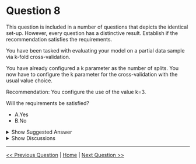 # Question 8

This question is included in a number of questions that depicts the identical set-up. However, every question has a distinctive result. Establish if the recommendation satisfies the requirements.

You have been tasked with evaluating your model on a partial data sample via k-fold cross-validation.

You have already configured a k parameter as the number of splits. You now have to configure the k parameter for the cross-validation with the usual value choice.

Recommendation: You configure the use of the value k=3.

Will the requirements be satisfied?

* A.Yes
* B.No

<details>
  <summary>Show Suggested Answer</summary>

  <strong>B</strong><br>

</details>

<details>
  <summary>Show Discussions</summary>

<blockquote><p><strong>saurabh288</strong> <code>(Thu 22 Jul 2021 06:51)</code> - <em>Upvotes: 13</em></p><p>Usual choice is key word here and usual choice is K=5 or 10. So answer is B.</p></blockquote>
<blockquote><p><strong>gaint</strong> <code>(Mon 05 Jul 2021 05:15)</code> - <em>Upvotes: 7</em></p><p>Answer should be A</p></blockquote>
<blockquote><p><strong>YipingRuan</strong> <code>(Sun 25 Jul 2021 07:02)</code> - <em>Upvotes: 3</em></p><p>Agree. Why can&#x27;t be 3?  3 is not “the usual value choice”？</p></blockquote>
<blockquote><p><strong>emmanuelodenyire</strong> <code>(Thu 26 Sep 2024 10:02)</code> - <em>Upvotes: 3</em></p><p>I will go with B.
The answer to the question is B. No. The recommendation to use k=3 is a common practice in k-fold cross-validation, but it may not necessarily satisfy the requirements in every case. It depends on the specific requirements of the task and the characteristics of the data sample.

For example, if the data sample is small, using k=3 may not provide enough training data for the model to learn from, resulting in a high variance in the evaluation metric. In this case, a larger value of k may be more appropriate. On the other hand, if the data sample is very large, using k=3 may result in a low bias but high variance, in which case a smaller value of k may be more appropriate.

Therefore, it&#x27;s important to consider the specific requirements and characteristics of the task and data sample when choosing the value of k for k-fold cross-validation. In general, the recommendation to use k=3 is a good starting point, but it may not always be the best choice.</p></blockquote>
<blockquote><p><strong>evangelist</strong> <code>(Sat 17 Feb 2024 11:08)</code> - <em>Upvotes: 1</em></p><p>The usual choice for k in k-fold cross-validation, especially in the context of evaluating machine learning models, is typically k=5 or k=10</p></blockquote>
<blockquote><p><strong>james2033</strong> <code>(Fri 20 Oct 2023 09:33)</code> - <em>Upvotes: 1</em></p><p>Default value k = 10</p></blockquote>
<blockquote><p><strong>lookaaaa</strong> <code>(Mon 21 Nov 2022 21:50)</code> - <em>Upvotes: 1</em></p><p>Usually we would choose k = 10</p></blockquote>
<blockquote><p><strong>Edriv</strong> <code>(Thu 17 Nov 2022 15:21)</code> - <em>Upvotes: 1</em></p><p>k-fold involves many more procedures, not only k configuration</p></blockquote>
<blockquote><p><strong>ning</strong> <code>(Wed 15 Jun 2022 12:38)</code> - <em>Upvotes: 1</em></p><p>I have no idea for this one, usual value = 10 default, and in designer you cannot change that, but you can add a partition and sample step to set K=3, so what is the question asking for???</p></blockquote>
<blockquote><p><strong>Thornehead</strong> <code>(Sat 26 Mar 2022 01:09)</code> - <em>Upvotes: 1</em></p><p>Usually K = 5 or 10. So B is the correct answer.</p></blockquote>
<blockquote><p><strong>synapse</strong> <code>(Sat 12 Mar 2022 08:54)</code> - <em>Upvotes: 1</em></p><p>Ok.. it says &quot;Usual value choice&quot; -- I guess then the answer is No... it should be 5 or 10.</p></blockquote>
<blockquote><p><strong>synapse</strong> <code>(Sat 12 Mar 2022 08:53)</code> - <em>Upvotes: 2</em></p><p>I don&#x27;t think anyone restricts you from selecting 3.</p></blockquote>
<blockquote><p><strong>Tsardoz</strong> <code>(Sun 16 Jan 2022 09:54)</code> - <em>Upvotes: 3</em></p><p>You can use as many splits as you want. It all depends on the data. Train/test/validate is basically 3 splits that are just swapped around. 3 is perfectly fine.</p></blockquote>
<blockquote><p><strong>dija123</strong> <code>(Wed 15 Dec 2021 08:15)</code> - <em>Upvotes: 1</em></p><p>3 is not the usual value choice</p></blockquote>
<blockquote><p><strong>sim39</strong> <code>(Tue 07 Sep 2021 09:51)</code> - <em>Upvotes: 2</em></p><p>k can absolutely be 3</p></blockquote>
<blockquote><p><strong>snsnsnsn</strong> <code>(Tue 31 Aug 2021 11:03)</code> - <em>Upvotes: 2</em></p><p>answer is correct</p></blockquote>
<blockquote><p><strong>dijaa</strong> <code>(Sat 28 Aug 2021 05:52)</code> - <em>Upvotes: 4</em></p><p>answer is correct, the default is 10</p></blockquote>
<blockquote><p><strong>dushmantha</strong> <code>(Mon 30 Aug 2021 09:51)</code> - <em>Upvotes: 3</em></p><p>Not only 10, sometime 5 is commonly used</p></blockquote>

</details>

---

[<< Previous Question](question_7.md) | [Home](/index.md) | [Next Question >>](question_9.md)
